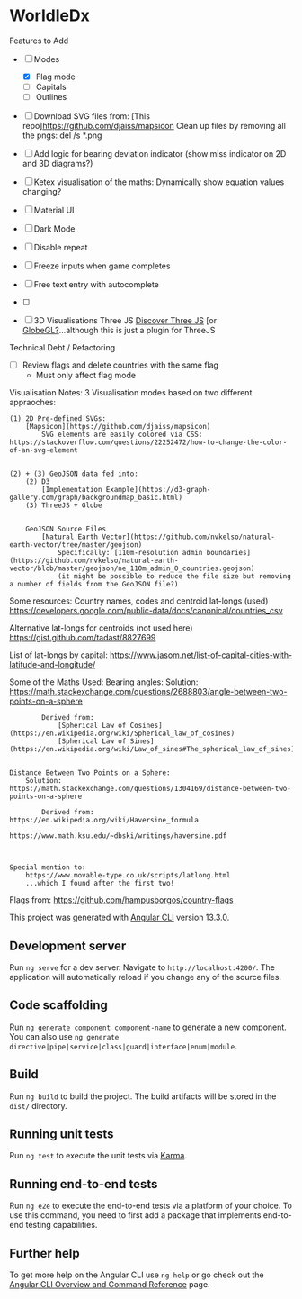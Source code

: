 # WorldleDx

Features to Add
-  [ ]  Modes
    - [x] Flag mode
    -  [ ]  Capitals
    -  [ ]  Outlines
-  [ ]  Download SVG files from: [This repo]https://github.com/djaiss/mapsicon
        Clean up files by removing all the pngs: del /s *.png

-  [ ]  Add logic for bearing deviation indicator
        (show miss indicator on 2D and 3D diagrams?)

-  [ ]  Ketex visualisation of the maths:
        Dynamically show equation values changing?

-  [ ]  Material UI
-  [ ]  Dark Mode
-  [ ]  Disable repeat 
-  [ ]  Freeze inputs when game completes
-  [ ]  Free text entry with autocomplete
-  [ ]  

-  [ ]  3D Visualisations
        Three JS
            [Discover Three JS](https://discoverthreejs.com/book/)
        [or [GlobeGL?](https://www.npmjs.com/package/globe.gl)...although this is just a plugin for ThreeJS


Technical Debt / Refactoring
-  [ ]  Review flags and delete countries with the same flag 
    - Must only affect flag mode


Visualisation Notes:
    3 Visualisation modes based on two different appraoches:

    (1) 2D Pre-defined SVGs:
        [Mapsicon](https://github.com/djaiss/mapsicon)
            SVG elements are easily colored via CSS: https://stackoverflow.com/questions/22252472/how-to-change-the-color-of-an-svg-element


    (2) + (3) GeoJSON data fed into:
        (2) D3
            [Implementation Example](https://d3-graph-gallery.com/graph/backgroundmap_basic.html)
        (3) ThreeJS + Globe
    

        GeoJSON Source Files
            [Natural Earth Vector](https://github.com/nvkelso/natural-earth-vector/tree/master/geojson)
                Specifically: [110m-resolution admin boundaries](https://github.com/nvkelso/natural-earth-vector/blob/master/geojson/ne_110m_admin_0_countries.geojson)
                (it might be possible to reduce the file size but removing a number of fields from the GeoJSON file?)



Some resources:
Country names, codes and centroid lat-longs (used)
https://developers.google.com/public-data/docs/canonical/countries_csv


Alternative lat-longs for centroids (not used here)
https://gist.github.com/tadast/8827699


List of lat-longs by capital:
https://www.jasom.net/list-of-capital-cities-with-latitude-and-longitude/



Some of the Maths Used:
    Bearing angles:
        Solution:   https://math.stackexchange.com/questions/2688803/angle-between-two-points-on-a-sphere

            Derived from:
                [Spherical Law of Cosines](https://en.wikipedia.org/wiki/Spherical_law_of_cosines)
                [Spherical Law of Sines](https://en.wikipedia.org/wiki/Law_of_sines#The_spherical_law_of_sines)
            

    Distance Between Two Points on a Sphere:
        Solution:   https://math.stackexchange.com/questions/1304169/distance-between-two-points-on-a-sphere
        
            Derived from:   https://en.wikipedia.org/wiki/Haversine_formula
                            https://www.math.ksu.edu/~dbski/writings/haversine.pdf
        

    
    Special mention to:
        https://www.movable-type.co.uk/scripts/latlong.html
        ...which I found after the first two!


Flags from:
    https://github.com/hampusborgos/country-flags






This project was generated with [Angular CLI](https://github.com/angular/angular-cli) version 13.3.0.

## Development server

Run `ng serve` for a dev server. Navigate to `http://localhost:4200/`. The application will automatically reload if you change any of the source files.

## Code scaffolding

Run `ng generate component component-name` to generate a new component. You can also use `ng generate directive|pipe|service|class|guard|interface|enum|module`.

## Build

Run `ng build` to build the project. The build artifacts will be stored in the `dist/` directory.

## Running unit tests

Run `ng test` to execute the unit tests via [Karma](https://karma-runner.github.io).

## Running end-to-end tests

Run `ng e2e` to execute the end-to-end tests via a platform of your choice. To use this command, you need to first add a package that implements end-to-end testing capabilities.

## Further help

To get more help on the Angular CLI use `ng help` or go check out the [Angular CLI Overview and Command Reference](https://angular.io/cli) page.
